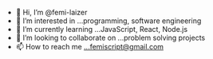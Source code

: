 - 👋 Hi, I’m @femi-laizer
- 👀 I’m interested in ...programming, software engineering
- 🌱 I’m currently learning ...JavaScript, React, Node.js
- 💞️ I’m looking to collaborate on ...problem solving projects
- 📫 How to reach me ...femiscript@gmail.com

<!---
femiscript/femiscript is a ✨ special ✨ repository because its `README.md` (this file) appears on your GitHub profile.
You can click the Preview link to take a look at your changes.
--->

